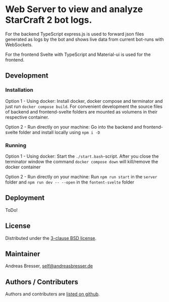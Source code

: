 # Web Server to view and analyze StarCraft 2 bot logs.

For the backend TypeScript express.js is used to forward json files generated as logs by the bot and shows live data from current bot-runs with WebSockets.

For the frontend Svelte with TypeScript and Material-ui is used for the frontend.

## Development
### Installation
Option 1 - Using docker: Install docker, docker compose and terminator and just run `docker compose build`. For convenient development the source files of backend and frontend-svelte folders are mounted as volumens in their respective container.

Option 2 - Run directly on your machine: Go into the backend and frontend-svelte folder and install locally using `npm i -D`

### Running
Option 1 - Using docker: Start the `./start.bash`-script. After you close the terminator window the command `docker compose down` will kill/remove the docker container

Option 2 - Run directly on your machine: Run `npm run start` in the `server` folder and `npm run dev -- --open` in the `fontent-svelte` folder

## Deployment
ToDo!

## License
Distributed under the [3-clause BSD license](https://opensource.org/licenses/BSD-3-Clause).

## Maintainer

Andreas Bresser, self@andreasbresser.de

## Authors / Contributers

Authors and contributers are [listed on github](https://github.com/brean/web-server-sc2/graphs/contributors).
